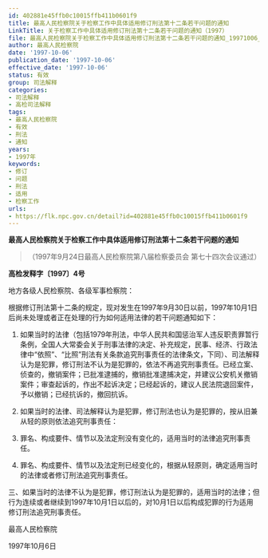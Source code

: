 ```yaml
---
id: 402881e45ffb0c10015ffb411b0601f9
title: 最高人民检察院关于检察工作中具体适用修订刑法第十二条若干问题的通知
LinkTitle: 关于检察工作中具体适用修订刑法第十二条若干问题的通知（1997）
file: 最高人民检察院关于检察工作中具体适用修订刑法第十二条若干问题的通知_19971006_402881e45ffb0c10015ffb411b0601f9.docx
author: 最高人民检察院
date: '1997-10-06'
publication_date: '1997-10-06'
effective_date: '1997-10-06'
status: 有效
group: 司法解释
categories:
- 司法解释
- 高检司法解释
tags:
- 最高人民检察院
- 有效
- 刑法
- 通知
years:
- 1997年
keywords:
- 修订
- 问题
- 刑法
- 适用
- 检察工作
urls:
- https://flk.npc.gov.cn/detail?id=402881e45ffb0c10015ffb411b0601f9
---
```


**最高人民检察院关于检察工作中具体适用修订刑法第十二条若干问题的通知**

> （1997年9月24日最高人民检察院第八届检察委员会
> 第七十四次会议通过）

**高检发释字〔1997〕4号**

地方各级人民检察院、各级军事检察院：

根据修订刑法第十二条的规定，现对发生在1997年9月30日以前，1997年10月1日后尚未处理或者正在处理的行为如何适用法律的若干问题通知如下：

1. 如果当时的法律（包括1979年刑法，中华人民共和国惩治军人违反职责罪暂行条例，全国人大常委会关于刑事法律的决定、补充规定，民事、经济、行政法律中“依照”、“比照”刑法有关条款追究刑事责任的法律条文，下同）、司法解释认为是犯罪，修订刑法不认为是犯罪的，依法不再追究刑事责任。已经立案、侦查的，撤销案件；已批准逮捕的，撤销批准逮捕决定，并建议公安机关撤销案件；审查起诉的，作出不起诉决定；已经起诉的，建议人民法院退回案件，予以撤销；已经抗诉的，撤回抗诉。

2. 如果当时的法律、司法解释认为是犯罪，修订刑法也认为是犯罪的，按从旧兼从轻的原则依法追究刑事责任：

3. 罪名、构成要件、情节以及法定刑没有变化的，适用当时的法律追究刑事责任。

4. 罪名、构成要件、情节以及法定刑已经变化的，根据从轻原则，确定适用当时的法律或者修订刑法追究刑事责任。

三、如果当时的法律不认为是犯罪，修订刑法认为是犯罪的，适用当时的法律；但行为连续或者继续到1997年10月1日以后的，对10月1日以后构成犯罪的行为适用修订刑法追究刑事责任。

最高人民检察院

1997年10月6日
